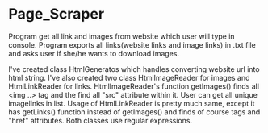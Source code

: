# Page_Scraper
Program get all link and images from website which user will type in console.
Program exports all links(website links and image links) in .txt file and asks user if she/he wants to download images.

I've created class HtmlGeneratos which handles converting website url into html string.
I've also created two class HtmlImageReader for images and HtmlLinkReader for links.
HtmlImageReader's function getImages() finds all <img ..> tag and the find all "src" attribute within it.
User can get all unique imagelinks in list. 
Usage of HtmlLinkReader is pretty much same, except it has getLinks() function instead of getImages() and finds of course <a></a> tags and "href" attributes.
Both classes use regular expressions.

